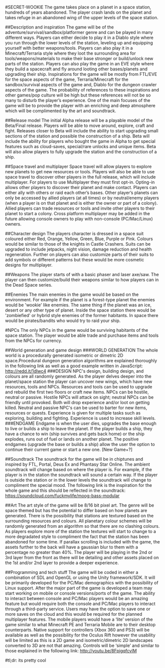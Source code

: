 #SECRET-WOOKIE
The game takes place on a planet in a space station, hundreds of years abandoned. The player crash lands on the planet and takes refuge in an abandoned wing of the upper levels of the space station. 

##Description and inspiration
The game will be of the adventure/survival/sandbox/platformer genre and can be played in many different ways. Players can either decide to play it in a Diablo style where you run through the lower levels of the station, leveling up and equipping yourself with better weapons/tools. Players can also play it in a Minecraft/Terraria style where they loot the surrounding area for tools/weapons/materials to make their base stronger or build/unlock new parts of the station. Players can also play the game in an EVE style where they build a spacecraft and fly around looting other bases/planets and upgrading their ship. Inspirations for the game will be mostly from FTL/EVE for the space aspects of the game, Terraria/Minecraft for the sandbox/survival aspects of the game and, Diablo for the dungeon crawler aspects of the game. The probability of references to these inspirations and other games/pop culture will be high but these references will not be so many to disturb the player’s experience. One of the main focuses of the game will be to provide the player with an enriching and deep atmosphere which will be complimented by the art and soundtrack. 

##Release model
The initial Alpha release will be a playable model of the Beta/Final release. Players will be able to move around, explore, craft and fight. Releases closer to Beta will include the ability to start upgrading small sections of the station and possible the construction of a ship. Beta will include the ability for players who bought the game in Alpha to get special features such as cloud-saves, special/rare unlocks and unique items. Beta will also allow players to fully upgrade the station and the construction of a ship. 

##Space travel and multiplayer
Space travel will allow players to explore new planets to get new resources or tools. Players will also be able to use space travel to discover other players in the full release, which will include multiplayer. For players to use Multiplayer they must first opt-in. Opting-in allows other players to discover their planet and make contact. Players can either ally with others or raid each other’s bases. Other player’s planets can only be accessed by allied players (at all times) or by neutral/enemy players (when a player is on that planet and is either the owner or part of a colony). Allied players can trade resources or tools and invite other players to their planet to start a colony. Cross platform multiplayer may be added in the future allowing console owners to play with non-console (PC/Mac/Linux) owners. 

##Character design
The players character is dressed in a space suit coloured either Red, Orange, Yellow, Green, Blue, Purple or Pink. Colours would be similar to those of the knights in Castle Crashers. Suits can be upgraded to include jetpacks, night vision, damage reduction and health regeneration. Further on players can also customize parts of their suits to add symbols or different patterns but these would be more cosmetic designs for multiplayer.

##Weapons
The player starts of with a basic phaser and laser axe/saw. The player can then customize/build their weapons similar to how players can in the Dead Space series.

##Enemies
The main enemies in the game would be based on the environment. For example if the planet is a forest-type planet the enemies would be 'wookie' like enemies. The same thing if the planet was an ice, desert or any other type of planet. Inside the space station there would be 'zombiefied' or hybrid style enemies of the former habitants. In space there would be pirates/bandits who would try to raid your ship.

#NPCs
The only NPCs in the game would be surviving habitants of the space station. The player would be able trade and purchase items and tools from the NPCs for currency.

##World generation and game design
###WORLD GENERATION
The whole world is a procedurally generated isometric or dimetric 2D space.Procedural dungeon generation algorithms are explained thoroughly in the following link as well as a good example written in JavaScript:
	http://redd.it/1dlwc4
###DESIGN
NPC's design, building design, and colours are all randomly generated. As the player delves deeper into the planet/space station the player can uncover new wings, which have new resources, tools and NPCs. Resources and tools can be used to upgrade and rebuild the first two floors or craft new items. NPCs can be hostile, neutral or passive. Hostile NPCs will attack on sight; neutral NPCs can be friendly until provoked. Both will drop experience and/or loot on getting killed. Neutral and passive NPC's can be used to barter for new items, resources or quests.  Experience is given for multiple tasks such as exploring, building and fighting. Experience is used to increase skill levels. 
###ENDGAME
Endgame is when the user dies, upgrades the base enough to live or builds a ship to leave the planet. If the player builds a ship, they have a chance to win (ship survives and gets back home) or the ship explodes, runs out of fuel or lands on another planet. The positive endgames (upgrade the base or builds a ship) allow the user the option to continue their current game or start a new one. [New Game+?]

##Soundtrack
The soundtrack for the game will be in chiptunes and inspired by FTL, Portal, Deus Ex and Phantasy Star Online. The ambient soundtrack will change based on where the player is. For example, if the player is in the station the soundtrack will sound a certain way. If the player is outside the station or in the lower levels the soundtrack will change to compliment the special mood. The following link is the inspiration for the whole game and this should be reflected in the soundtrack: 	https://soundcloud.com/fuckmylife/moog-bass-modular

##Art
The art style of the game will be 8/16 bit pixel art. The genre will be space themed but has the potential to differ based on how planets are generated. There is the possibility that stations are textured based on the surrounding resources and colours. All planetary colour schemes will be randomly generated from an algorithm so that there are no clashing colours. As players explore more of the station the textures will start to change to a more degradated style to compliment the fact that the station has been abandoned for some time. If parallax scrolling is included with the game, the assets further to the back will have a gaussian blur to them with a percentage no greater than 40%. The player will be playing in the 2nd or 3rd layer from the front as there will be detailing and other assets placed on the 1st and/or 2nd layer to provide a deeper experience.

##Programming and tech stuff
The game will be coded in either a combination of SDL and OpenGL or using the Unity framework/SDK. It will be primarily developed for the PC/Mac demographics with the possibility of Linux support. After the major part of the game is developed a team may start working on mobile or console versions/ports of the game. The ability to interact between console and PC/Mac players would be an amazing feature but would require both the console and PC/Mac players to interact through a third-party service. Users may have the option to save one or more saves on the cloud and this would be required for the planned multiplayer features. The mobile players would have a ‘lite’ version of the game similar to what Minecraft PE and Terraria Mobile are to their desktop counterparts. Native support for controllers (Xbox 360 and PS3) will be available as well as the possibility for the Oculus Rift however the usability will be limited as this is a 2D game and isometric/dimetric 2D landscapes converted to 3D are not that amazing. Controls will be ‘simple’ and similar to those explained in the following link:
	http://youtu.be/8FpigqfcvlM
	
#tl;dr: its pretty cool
